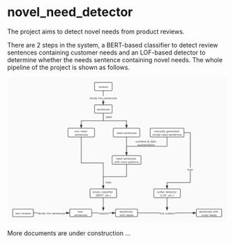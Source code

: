 # novel_need_detector

The project aims to detect novel needs from product reviews. 

There are 2 steps in the system, a BERT-based classifier to detect review sentences containing customer needs and an LOF-based detector to determine whether the needs sentence containing novel needs. The whole pipeline of the project is shown as follows.

![pipeline](https://github.com/tims13/novel_need_detector/blob/main/pic/novel%20needs.jpg?raw=true)



More documents are under construction ...
